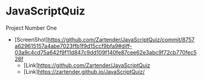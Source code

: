 # JavaScriptQuiz
Project Number One

- [ScreenShot]https://github.com/Zartender/JavaScriptQuiz/commit/8757a629615157a4abe7023ffb1f9d15ccf9bfa9#diff-03a9c4cd75a642f9f11d847c9dd109f140fe87cee62e3abc9f72cb770fec526f
   - [Link]https://github.com/Zartender/JavaScriptQuiz
   - [Link]https://zartender.github.io/JavaScriptQuiz/